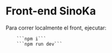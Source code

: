 # Front-end SinoKa

Para correr localmente el front, ejecutar:
        
        ```npm i```
        ```npm run dev```

